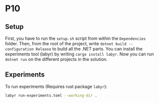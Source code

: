 # P10

## Setup
First, you have to run the `setup.sh` script from within the `Dependencies` folder.
Then, from the root of the project, write `dotnet build --configuration Release` to build all the .NET parts.
You can install the experiments tool (labyr) by writing `cargo install labyr`.
Now you can run `dotnet run` on the different projects in the solution.

## Experiments

To run experiments (Requires rust package `labyr`):

```bash
labyr run-experiments.toml --working-dir .
```
